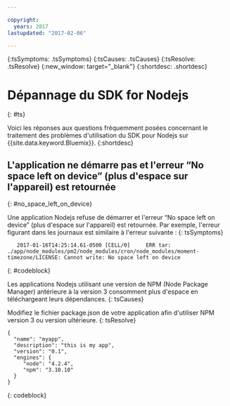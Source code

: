 ```yaml
---

copyright:
  years: 2017
lastupdated: "2017-02-06"

---
```


{:tsSymptoms: .tsSymptoms}
{:tsCauses: .tsCauses}
{:tsResolve: .tsResolve}
{:new_window: target="_blank"}
{:shortdesc: .shortdesc}

# Dépannage du SDK for Nodejs
{: #ts}


Voici les réponses aux questions fréquemment posées concernant le traitement des problèmes d'utilisation du SDK pour Nodejs sur {{site.data.keyword.Bluemix}}.
{:shortdesc}

## L'application ne démarre pas et l'erreur “No space left on device” (plus d'espace sur l'appareil) est retournée
{: #no_space_left_on_device}


Une application Nodejs refuse de démarrer et l'erreur “No space left on device” (plus d'espace sur l'appareil) est retournée. Par exemple, l'erreur figurant dans les journaux est similaire à l'erreur suivante :
{: tsSymptoms}

```
   2017-01-16T14:25:14.61-0500 [CELL/0]     ERR tar: ./app/node_modules/pm2/node_modules/cron/node_modules/moment-timezone/LICENSE: Cannot write: No space left on device

```
{: #codeblock}

Les applications Nodejs utilisant une version de NPM (Node Package Manager) antérieure à la version 3 consomment plus d'espace en téléchargeant leurs dépendances.
{: tsCauses}

Modifiez le fichier package.json de votre application afin d'utiliser NPM version 3 ou version ultérieure.
{: tsResolve}

```
{
  "name": "myapp",
  "description": "this is my app",
  "version": "0.1",
  "engines": {
     "node": "4.2.4",
     "npm": "3.10.10"
  }
}
```
{: codeblock}
